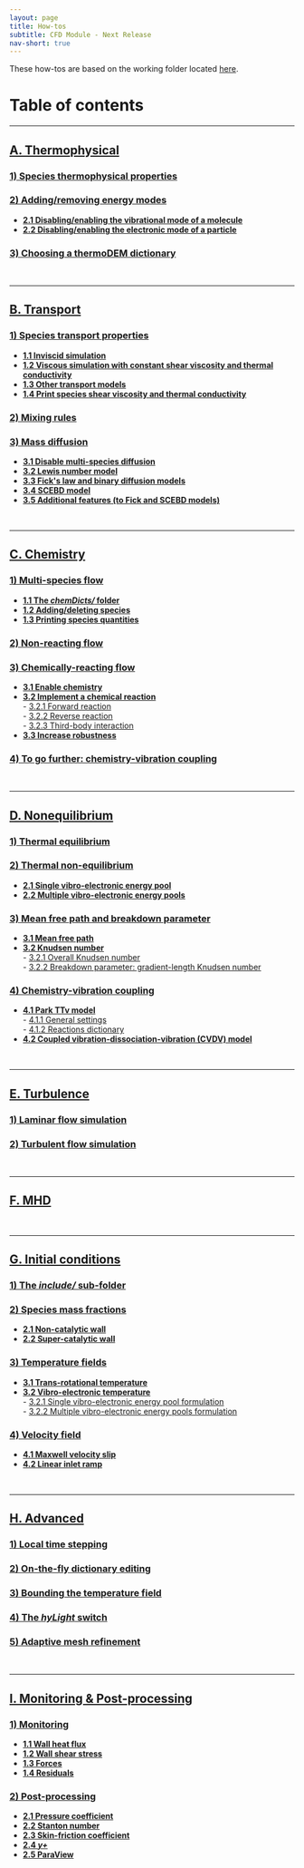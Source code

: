 ```yaml
---
layout: page
title: How-tos
subtitle: CFD Module - Next Release
nav-short: true
---
```


These how-tos are based on the working folder located [here](https://github.com/vincentcasseau/hyStrath/tree/dev-isro-1/run/hyStrath/hy2Foam/genericCase).  

# Table of contents

---  
## [A. Thermophysical](https://vincentcasseau.github.io/how-tos-cfd-dev/how-tos-cfd-dev-thermophysical/)
### [1) Species thermophysical properties](https://vincentcasseau.github.io/how-tos-cfd-dev/how-tos-cfd-dev-thermophysical/#1-species-thermophysical-properties)
### [2) Adding/removing energy modes](https://vincentcasseau.github.io/how-tos-cfd-dev/how-tos-cfd-dev-thermophysical/#2-addingremoving-energy-modes)
+ **[2.1 Disabling/enabling the vibrational mode of a molecule](https://vincentcasseau.github.io/how-tos-cfd-dev/how-tos-cfd-dev-thermophysical/#21-disablingenabling-the-vibrational-mode-of-a-molecule)**  
+ **[2.2 Disabling/enabling the electronic mode of a particle](https://vincentcasseau.github.io/how-tos-cfd-dev/how-tos-cfd-dev-thermophysical/#22-disablingenabling-the-electronic-mode-of-a-particle)**  
### [3) Choosing a thermoDEM dictionary](https://vincentcasseau.github.io/how-tos-cfd-dev/how-tos-cfd-dev-thermophysical/#3-choosing-a-thermodem-dictionary)

<br>

---  
## [B. Transport](https://vincentcasseau.github.io/how-tos-cfd-dev/how-tos-cfd-dev-transport/)
### [1) Species transport properties](https://vincentcasseau.github.io/how-tos-cfd-dev/how-tos-cfd-dev-transport/#1-species-shear-viscosity-and-thermal-conductivity)
+ **[1.1 Inviscid simulation](https://vincentcasseau.github.io/how-tos-cfd-dev/how-tos-cfd-dev-transport/#11-inviscid-simulation)**  
+ **[1.2 Viscous simulation with constant shear viscosity and thermal conductivity](https://vincentcasseau.github.io/how-tos-cfd-dev/how-tos-cfd-dev-transport/#12-viscous-simulation-with-constant-shear-viscosity-and-thermal-conductivity)**  
+ **[1.3 Other transport models](https://vincentcasseau.github.io/how-tos-cfd-dev/how-tos-cfd-dev-transport/#13-other-transport-models)**  
+ **[1.4 Print species shear viscosity and thermal conductivity](https://vincentcasseau.github.io/how-tos-cfd-dev/how-tos-cfd-dev-transport/#14-print-species-shear-viscosity-and-thermal-conductivity)**  

### [2) Mixing rules](https://vincentcasseau.github.io/how-tos-cfd-dev/how-tos-cfd-dev-transport/#2-mixing-rules)  

### [3) Mass diffusion](https://vincentcasseau.github.io/how-tos-cfd-dev/how-tos-cfd-dev-transport/#3-mass-diffusion)  
+ **[3.1 Disable multi-species diffusion](https://vincentcasseau.github.io/how-tos-cfd-dev/how-tos-cfd-dev-transport/#31-disable-multi-species-diffusion)**  
+ **[3.2 Lewis number model](https://vincentcasseau.github.io/how-tos-cfd-dev/how-tos-cfd-dev-transport/#32-lewis-number-model)**  
+ **[3.3 Fick's law and binary diffusion models](https://vincentcasseau.github.io/how-tos-cfd-dev/how-tos-cfd-dev-transport/#33-ficks-law-and-binary-diffusion-models)**  
+ **[3.4 SCEBD model](https://vincentcasseau.github.io/how-tos-cfd-dev/how-tos-cfd-dev-transport/#34-scebd-model)**  
+ **[3.5 Additional features (to Fick and SCEBD models)](https://vincentcasseau.github.io/how-tos-cfd-dev/how-tos-cfd-dev-transport/#35-additional-features-to-fick-and-scebd-models)**  

<br>

---  
## [C. Chemistry](https://vincentcasseau.github.io/how-tos-cfd-dev/how-tos-cfd-dev-chemistry/)
### [1) Multi-species flow](https://vincentcasseau.github.io/how-tos-cfd-dev/how-tos-cfd-dev-chemistry/#1-multi-species-flow)
+ **[1.1 The _chemDicts/_ folder](https://vincentcasseau.github.io/how-tos-cfd-dev/how-tos-cfd-dev-chemistry/#11-the-chemdicts-folder)**  
+ **[1.2 Adding/deleting species](https://vincentcasseau.github.io/how-tos-cfd-dev/how-tos-cfd-dev-chemistry/#12-addingdeleting-species)** 
+ **[1.3 Printing species quantities](https://vincentcasseau.github.io/how-tos-cfd-dev/how-tos-cfd-dev-chemistry/#13-printing-species-quantities)**  

### [2) Non-reacting flow](https://vincentcasseau.github.io/how-tos-cfd-dev/how-tos-cfd-dev-chemistry/#2-non-reacting-flow)

### [3) Chemically-reacting flow](https://vincentcasseau.github.io/how-tos-cfd-dev/how-tos-cfd-dev-chemistry/#3-chemically-reacting-flow)
+ **[3.1 Enable chemistry](https://vincentcasseau.github.io/how-tos-cfd-dev/how-tos-cfd-dev-chemistry/#31-enable-chemistry)**  
+ **[3.2 Implement a chemical reaction](https://vincentcasseau.github.io/how-tos-cfd-dev/how-tos-cfd-dev-chemistry/#32-implementing-a-chemical-reaction)**  
      - [3.2.1 Forward reaction](https://vincentcasseau.github.io/how-tos-cfd-dev/how-tos-cfd-dev-chemistry/#321-forward-reaction)  
      - [3.2.2 Reverse reaction](https://vincentcasseau.github.io/how-tos-cfd-dev/how-tos-cfd-dev-chemistry/#322-reverse-reaction)  
      - [3.2.3 Third-body interaction](https://vincentcasseau.github.io/how-tos-cfd-dev/how-tos-cfd-dev-chemistry/#323-third-body-interaction)  
+ **[3.3 Increase robustness](https://vincentcasseau.github.io/how-tos-cfd-dev/how-tos-cfd-dev-chemistry/#33--increase-robustness)**  

### [4) To go further: chemistry-vibration coupling](https://vincentcasseau.github.io/how-tos-cfd-dev/how-tos-cfd-dev-chemistry/#4-to-go-further-chemistry-vibration-coupling)

<br>

--- 
## [D. Nonequilibrium](https://vincentcasseau.github.io/how-tos-cfd-dev/how-tos-cfd-dev-nonequilibrium/)
### [1) Thermal equilibrium](https://vincentcasseau.github.io/how-tos-cfd-dev/how-tos-cfd-dev-nonequilibrium/#1-thermal-equilibrium)

### [2) Thermal non-equilibrium](https://vincentcasseau.github.io/how-tos-cfd-dev/how-tos-cfd-dev-nonequilibrium/#2-thermal-non-equilibrium)
+ **[2.1 Single vibro-electronic energy pool](https://vincentcasseau.github.io/how-tos-cfd-dev/how-tos-cfd-dev-nonequilibrium/#21-single-vibro-electronic-energy-pool)**  
+ **[2.2 Multiple vibro-electronic energy pools](https://vincentcasseau.github.io/how-tos-cfd-dev/how-tos-cfd-dev-nonequilibrium/#22-multiple-vibro-electronic-energy-pools)** 

### [3) Mean free path and breakdown parameter](https://vincentcasseau.github.io/how-tos-cfd-dev/how-tos-cfd-dev-nonequilibrium/#3-mean-free-path-and-breakdown-parameter)  
+ **[3.1 Mean free path](https://vincentcasseau.github.io/how-tos-cfd-dev/how-tos-cfd-dev-nonequilibrium/#31-mean-free-path)**    
+ **[3.2 Knudsen number](https://vincentcasseau.github.io/how-tos-cfd-dev/how-tos-cfd-dev-nonequilibrium/#32-knudsen-number)**  
      - [3.2.1 Overall Knudsen number](https://vincentcasseau.github.io/how-tos-cfd-dev/how-tos-cfd-dev-nonequilibrium/#321-overall-knudsen-number)  
      - [3.2.2 Breakdown parameter: gradient-length Knudsen number](https://vincentcasseau.github.io/how-tos-cfd-dev/how-tos-cfd-dev-nonequilibrium/#322-breakdown-parameter-gradient-length-knudsen-number)  

### [4) Chemistry-vibration coupling](https://vincentcasseau.github.io/how-tos-cfd-dev/how-tos-cfd-dev-nonequilibrium/#4-chemistry-vibration-coupling)  
+ **[4.1 Park TTv model](https://vincentcasseau.github.io/how-tos-cfd-dev/how-tos-cfd-dev-nonequilibrium/#41-park-ttv-model)**  
      - [4.1.1 General settings](https://vincentcasseau.github.io/how-tos-cfd-dev/how-tos-cfd-dev-nonequilibrium/#411-general-settings)  
      - [4.1.2 Reactions dictionary](https://vincentcasseau.github.io/how-tos-cfd-dev/how-tos-cfd-dev-nonequilibrium/#412-reactions-dictionary)  
+ **[4.2 Coupled vibration-dissociation-vibration (CVDV) model](https://vincentcasseau.github.io/how-tos-cfd-dev/how-tos-cfd-dev-nonequilibrium/#42-coupled-vibration-dissociation-vibration-cvdv-model)**       

<br>

---  
## [E. Turbulence](https://vincentcasseau.github.io/how-tos-cfd-dev/how-tos-cfd-dev-turbulence/)
### [1) Laminar flow simulation](https://vincentcasseau.github.io/how-tos-cfd-dev/how-tos-cfd-dev-turbulence/#1-laminar-flow-simulation) 
 
### [2) Turbulent flow simulation](https://vincentcasseau.github.io/how-tos-cfd-dev/how-tos-cfd-dev-turbulence/#2-turbulent-flow-simulation) 

<br>

---  
## [F. MHD](https://vincentcasseau.github.io/how-tos-cfd-dev/how-tos-cfd-dev-mhd/)

<br>

---  
## [G. Initial conditions](https://vincentcasseau.github.io/how-tos-cfd-dev/how-tos-cfd-dev-initial-conditions/)

### [1) The _include/_ sub-folder](https://vincentcasseau.github.io/how-tos-cfd-dev/how-tos-cfd-dev-initial-conditions/#1-the-include-sub-folder)

### [2) Species mass fractions](https://vincentcasseau.github.io/how-tos-cfd-dev/how-tos-cfd-dev-initial-conditions/#2-species-mass-fractions)  
+ **[2.1 Non-catalytic wall](https://vincentcasseau.github.io/how-tos-cfd-dev/how-tos-cfd-dev-initial-conditions/#21-non-catalytic-wall)**  
+ **[2.2 Super-catalytic wall](https://vincentcasseau.github.io/how-tos-cfd-dev/how-tos-cfd-dev-initial-conditions/#22-super-catalytic-wall)**

### [3) Temperature fields](https://vincentcasseau.github.io/how-tos-cfd-dev/how-tos-cfd-dev-initial-conditions/#3-temperature-fields)  
+ **[3.1 Trans-rotational temperature](https://vincentcasseau.github.io/how-tos-cfd-dev/how-tos-cfd-dev-initial-conditions/#31-trans-rotational-temperature)**  
+ **[3.2 Vibro-electronic temperature](https://vincentcasseau.github.io/how-tos-cfd-dev/how-tos-cfd-dev-initial-conditions/#32-vibro-electronic-temperature)**  
      - [3.2.1 Single vibro-electronic energy pool formulation](https://vincentcasseau.github.io/how-tos-cfd-dev/how-tos-cfd-dev-initial-conditions/#321-single-vibro-electronic-energy-pool-formulation)  
      - [3.2.2 Multiple vibro-electronic energy pools formulation](https://vincentcasseau.github.io/how-tos-cfd-dev/how-tos-cfd-dev-initial-conditions/#322-multiple-vibro-electronic-energy-pools-formulation)   
 
### [4) Velocity field](https://vincentcasseau.github.io/how-tos-cfd-dev/how-tos-cfd-dev-initial-conditions/#4-velocity-field)  
+ **[4.1 Maxwell velocity slip](https://vincentcasseau.github.io/how-tos-cfd-dev/how-tos-cfd-dev-initial-conditions/#41-maxwell-velocity-slip)**  
+ **[4.2 Linear inlet ramp](https://vincentcasseau.github.io/how-tos-cfd-dev/how-tos-cfd-dev-initial-conditions/#42-linear-inlet-ramp)**  

<br>

---  
## [H. Advanced](https://vincentcasseau.github.io/how-tos-cfd-dev/how-tos-cfd-dev-advanced/)

### [1) Local time stepping](https://vincentcasseau.github.io/how-tos-cfd-dev/how-tos-cfd-dev-advanced/#1-local-time-stepping)  

### [2) On-the-fly dictionary editing](https://vincentcasseau.github.io/how-tos-cfd-dev/how-tos-cfd-dev-advanced/#2-on-the-fly-dictionary-editing)  

### [3) Bounding the temperature field](https://vincentcasseau.github.io/how-tos-cfd-dev/how-tos-cfd-dev-advanced/#3-bounding-the-temperature-field) 

### [4) The _hyLight_ switch](https://vincentcasseau.github.io/how-tos-cfd-dev/how-tos-cfd-dev-advanced/#4-the-hylight-switch)   

### [5) Adaptive mesh refinement](https://vincentcasseau.github.io/how-tos-cfd-dev/how-tos-cfd-dev-advanced/#5-adaptive-mesh-refinement)  

<br>

---  
## [I. Monitoring & Post-processing](https://vincentcasseau.github.io/how-tos-cfd-dev/how-tos-cfd-dev-monitoring-post-processing)

### [1) Monitoring](https://vincentcasseau.github.io/how-tos-cfd-dev/how-tos-cfd-dev-monitoring-post-processing/#1-monitoring)  
+ **[1.1 Wall heat flux](https://vincentcasseau.github.io/how-tos-cfd-dev/how-tos-cfd-dev-monitoring-post-processing/#11-wall-heat-flux)**  
+ **[1.2 Wall shear stress](https://vincentcasseau.github.io/how-tos-cfd-dev/how-tos-cfd-dev-monitoring-post-processing/#12-wall-shear-stress)**
+ **[1.3 Forces](https://vincentcasseau.github.io/how-tos-cfd-dev/how-tos-cfd-dev-monitoring-post-processing/#13-forces)**  
+ **[1.4 Residuals](https://vincentcasseau.github.io/how-tos-cfd-dev/how-tos-cfd-dev-monitoring-post-processing/#14-residuals)**  

### [2) Post-processing](https://vincentcasseau.github.io/how-tos-cfd-dev/how-tos-cfd-dev-monitoring-post-processing/#2-post-processing)  
+ **[2.1 Pressure coefficient](https://vincentcasseau.github.io/how-tos-cfd-dev/how-tos-cfd-dev-monitoring-post-processing/#21-pressure-coefficient)**  
+ **[2.2 Stanton number](https://vincentcasseau.github.io/how-tos-cfd-dev/how-tos-cfd-dev-monitoring-post-processing/#22-stanton-number)**  
+ **[2.3 Skin-friction coefficient](https://vincentcasseau.github.io/how-tos-cfd-dev/how-tos-cfd-dev-monitoring-post-processing/#23-skin-friction-coefficient)**  
+ **[2.4 _y+_](https://vincentcasseau.github.io/how-tos-cfd-dev/how-tos-cfd-dev-monitoring-post-processing/#24-y)**  
+ **[2.5 ParaView](https://vincentcasseau.github.io/how-tos-cfd-dev/how-tos-cfd-dev-monitoring-post-processing/#25-paraview)**  
